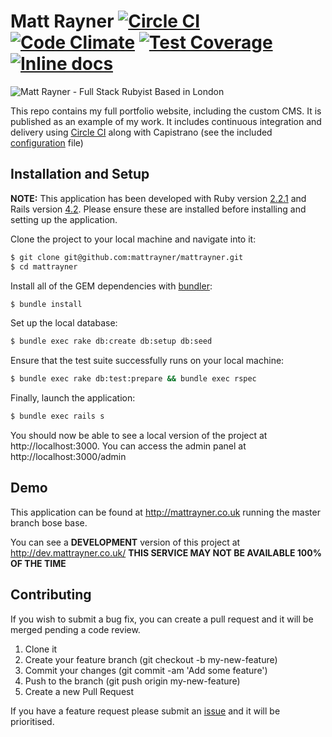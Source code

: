 # Matt Rayner [![Circle CI](https://circleci.com/gh/mattrayner/mattrayner.svg?style=svg)](https://circleci.com/gh/mattrayner/mattrayner) [![Code Climate](https://codeclimate.com/github/mattrayner/mattrayner/badges/gpa.svg)](https://codeclimate.com/github/mattrayner/mattrayner)  [![Test Coverage](https://codeclimate.com/github/mattrayner/mattrayner/badges/coverage.svg)](https://codeclimate.com/github/mattrayner/mattrayner) [![Inline docs](http://inch-ci.org/github/mattrayner/mattrayner.svg?branch=master)](http://inch-ci.org/github/mattrayner/mattrayner)
![Matt Rayner - Full Stack Rubyist Based in London](http://i.imgur.com/TWtbNnG.png)

This repo contains my full portfolio website, including the custom CMS. It is published as an example of my work.
It includes continuous integration and delivery using [Circle CI](https://circleci.com/gh/mattrayner/mattrayner) along with Capistrano (see the included [configuration](circle.yml) file)

## Installation and Setup
**NOTE:** This application has been developed with Ruby version [2.2.1](https://www.ruby-lang.org/en/news/2015/03/03/ruby-2-2-1-released/) and Rails version [4.2](http://weblog.rubyonrails.org/2014/12/19/Rails-4-2-final/). Please ensure these are installed before installing and setting up the application.

Clone the project to your local machine and navigate into it:

```bash
$ git clone git@github.com:mattrayner/mattrayner.git
$ cd mattrayner
```

Install all of the GEM dependencies with [bundler](http://bundler.io/):

```bash
$ bundle install
```

Set up the local database:

```bash
$ bundle exec rake db:create db:setup db:seed
```

Ensure that the test suite successfully runs on your local machine:

```bash
$ bundle exec rake db:test:prepare && bundle exec rspec
```

Finally, launch the application:

```bash
$ bundle exec rails s
```

You should now be able to see a local version of the project at http://localhost:3000. You can access the admin panel at http://localhost:3000/admin

## Demo
This application can be found at http://mattrayner.co.uk running the master branch bose base.

You can see a **DEVELOPMENT** version of this project at http://dev.mattrayner.co.uk/ 
**THIS SERVICE MAY NOT BE AVAILABLE 100% OF THE TIME**

## Contributing
If you wish to submit a bug fix, you can create a pull request and it will be merged pending a code review.

1. Clone it
2. Create your feature branch (git checkout -b my-new-feature)
3. Commit your changes (git commit -am 'Add some feature')
4. Push to the branch (git push origin my-new-feature)
5. Create a new Pull Request

If you have a feature request please submit an [issue](http://github.com/mattrayner/mattrayner/issues) and it will be prioritised.